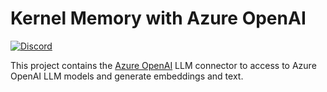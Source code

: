 # Kernel Memory with Azure OpenAI

[![Discord](https://img.shields.io/discord/1063152441819942922?label=Discord&logo=discord&logoColor=white&color=d82679)](https://aka.ms/SKDiscord)

This project contains the [Azure OpenAI](https://azure.microsoft.com/products/ai-services/openai-service)
LLM connector to access to Azure OpenAI LLM models and generate embeddings and text.
